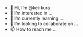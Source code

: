 - 👋 Hi, I’m @kei-kura
- 👀 I’m interested in ...
- 🌱 I’m currently learning ...
- 💞️ I’m looking to collaborate on ...
- 📫 How to reach me ...

<!---
kei-kura/kei-kura is a ✨ special ✨ repository because its `README.md` (this file) appears on your GitHub profile.
You can click the Preview link to take a look at your changes.
--->
